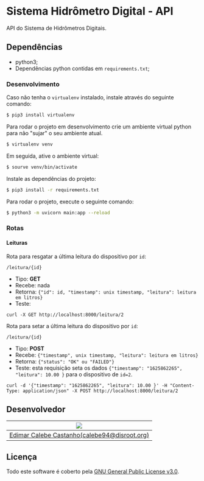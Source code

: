 # Sistema Hidrômetro Digital - API

API do Sistema de Hidrômetros Digitais.

## Dependências

* python3;
* Dependências python contidas em `requirements.txt`;

### Desenvolvimento

Caso não tenha o `virtualenv` instalado, instale através do seguinte comando:

```sh
$ pip3 install virtualenv
```

Para rodar o projeto em desenvolvimento crie um ambiente virtual python para não "sujar" o seu ambiente atual.

```sh
$ virtualenv venv
```

Em seguida, ative o ambiente virtual:

```sh
$ sourve venv/bin/activate
```

Instale as dependências do projeto:

```sh
$ pip3 install -r requirements.txt
```

Para rodar o projeto, execute o seguinte comando:

```sh
$ python3 -m uvicorn main:app --reload
```

### Rotas

#### Leituras

Rota para resgatar a última leitura do dispositivo por `id`:

```
/leitura/{id}
```

* Tipo: **GET**
* Recebe: nada
* Retorna: `{"id": id, "timestamp": unix timestamp, "leitura": leitura em litros}`
* Teste:

```
curl -X GET http://localhost:8000/leitura/2
```

Rota para setar a última leitura do dispositivo por `id`:

```
/leitura/{id}
```

* Tipo: **POST**
* Recebe: `{"timestamp", unix timestamp, "leitura": leitura em litros}`
* Retorna: `{"status": "OK" ou "FAILED"}`
* Teste: esta requisição seta os dados `{"timestamp": "1625862265", "leitura": 10.00 }` para o dispositivo de `id=2`.
```
curl -d '{"timestamp": "1625862265", "leitura": 10.00 }' -H "Content-Type: application/json" -X POST http://localhost:8000/leitura/2
```

## Desenvolvedor

| ![](https://github.com/calebe94.png)                                       |
|:---------------------------------------------------------------------------:|
| [Edimar Calebe Castanho(calebe94@disroot.org)](https://github.com/Calebe94) |

## Licença

Todo este software é coberto pela [GNU General Public License v3.0](https://www.gnu.org/licenses/gpl-3.0.en.html).
